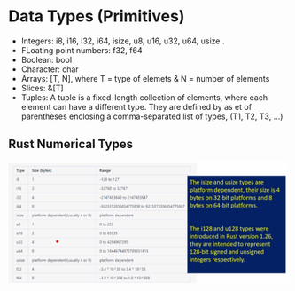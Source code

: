 # Data Types (Primitives)

- Integers: i8, i16, i32, i64, isize, u8, u16, u32, u64, usize .
- FLoating point numbers: f32, f64 
- Boolean: bool
- Character: char 
- Arrays: [T, N], where T = type of elemets & N = number of elements
- Slices: &[T] 
- Tuples: A tuple is a fixed-length collection of elements, where each element can have a different type. They are defined by as et of parentheses enclosing a comma-separated list of types, (T1, T2, T3, ...)

## Rust Numerical Types
![alt text](images/image1.png)